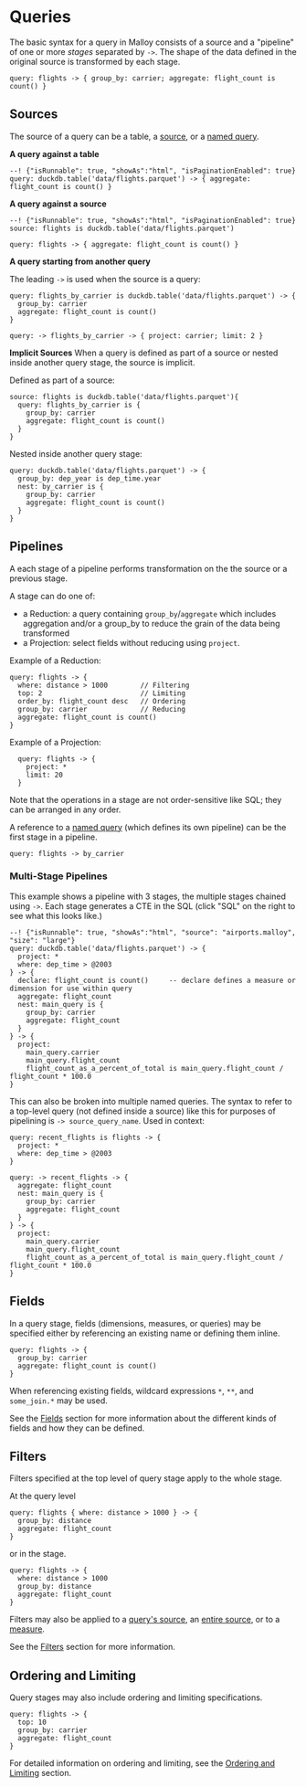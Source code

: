 # Queries

The basic syntax for a query in Malloy consists of a source and a "pipeline" of one or more _stages_ separated by `->`. The shape of the data defined in the original source is transformed by each stage.

```malloy
query: flights -> { group_by: carrier; aggregate: flight_count is count() }
```

## Sources

The source of a query can be a table, a [source](source.md), or a [named query](statement.md#queries).

**A query against a table**

```malloy
--! {"isRunnable": true, "showAs":"html", "isPaginationEnabled": true}
query: duckdb.table('data/flights.parquet') -> { aggregate: flight_count is count() }
```

**A query against a source**

```malloy
--! {"isRunnable": true, "showAs":"html", "isPaginationEnabled": true}
source: flights is duckdb.table('data/flights.parquet')

query: flights -> { aggregate: flight_count is count() }
```

**A query starting from another query**

The leading `->` is used when the source is a query:

```malloy
query: flights_by_carrier is duckdb.table('data/flights.parquet') -> {
  group_by: carrier
  aggregate: flight_count is count()
}

query: -> flights_by_carrier -> { project: carrier; limit: 2 }
```

**Implicit Sources**
When a query is defined as part of a source or nested inside another query stage, the source is implicit.

Defined as part of a source:
```malloy
source: flights is duckdb.table('data/flights.parquet'){
  query: flights_by_carrier is {
    group_by: carrier
    aggregate: flight_count is count()
  }
}
```

Nested inside another query stage:
```malloy
query: duckdb.table('data/flights.parquet') -> {
  group_by: dep_year is dep_time.year
  nest: by_carrier is {
    group_by: carrier
    aggregate: flight_count is count()
  }
}
```

## Pipelines

A each stage of a pipeline performs transformation on the the source or a previous stage.

A stage can do one of:
* a Reduction: a query containing `group_by`/`aggregate` which includes aggregation and/or a group_by to reduce the grain of the data being transformed
* a Projection: select fields without reducing using `project`.

Example of a Reduction:
```malloy
query: flights -> {
  where: distance > 1000        // Filtering
  top: 2                        // Limiting
  order_by: flight_count desc   // Ordering
  group_by: carrier             // Reducing
  aggregate: flight_count is count()
}
```

Example of a Projection:
```malloy
  query: flights -> {
    project: *
    limit: 20
  }
```

Note that the operations in a stage are not order-sensitive like SQL; they can be arranged in any order.

A reference to a [named query](nesting.md) (which defines its own pipeline) can be the first stage in a pipeline.

```malloy
query: flights -> by_carrier
```

### Multi-Stage Pipelines

This example shows a pipeline with 3 stages, the multiple stages chained using `->`. Each stage generates a CTE in the SQL (click "SQL" on the right to see what this looks like.)
```malloy
--! {"isRunnable": true, "showAs":"html", "source": "airports.malloy", "size": "large"}
query: duckdb.table('data/flights.parquet') -> {
  project: *
  where: dep_time > @2003
} -> {
  declare: flight_count is count()     -- declare defines a measure or dimension for use within query
  aggregate: flight_count
  nest: main_query is {
    group_by: carrier
    aggregate: flight_count
  }
} -> {
  project:
    main_query.carrier
    main_query.flight_count
    flight_count_as_a_percent_of_total is main_query.flight_count / flight_count * 100.0
}
```

This can also be broken into multiple named queries. The syntax to refer to a top-level query (not defined inside a source) like this for purposes of pipelining is `-> source_query_name`. Used in context:

```malloy
query: recent_flights is flights -> {
  project: *
  where: dep_time > @2003
}

query: -> recent_flights -> {
  aggregate: flight_count
  nest: main_query is {
    group_by: carrier
    aggregate: flight_count
  }
} -> {
  project:
    main_query.carrier
    main_query.flight_count
    flight_count_as_a_percent_of_total is main_query.flight_count / flight_count * 100.0
}
```


## Fields

In a query stage, fields (dimensions, measures, or
queries) may be specified either by referencing an existing
name or defining them inline.

```malloy
query: flights -> {
  group_by: carrier
  aggregate: flight_count is count()
}
```

When referencing existing fields, wildcard expressions `*`, `**`, and `some_join.*` may be used.

<!-- TODO explain what these all do. -->

See the [Fields](fields.md) section for more information
about the different kinds of fields and how they can be
defined.

## Filters

Filters specified at the top level of query stage apply to
the whole stage.

At the query level
```malloy
query: flights { where: distance > 1000 } -> {
  group_by: distance
  aggregate: flight_count
}
```

or in the stage.
```malloy
query: flights -> {
  where: distance > 1000
  group_by: distance
  aggregate: flight_count
}
```

Filters may also be applied to a [query's source](filters.md#filtering-in-a-query-stage), an [entire source](source.md#filtering-sources), or to a [measure](expressions.md).

<!-- TODO: improve link for filtering a measure. -->

See the [Filters](filters.md) section for more information.

## Ordering and Limiting

Query stages may also include ordering and limiting
specifications.

```malloy
query: flights -> {
  top: 10
  group_by: carrier
  aggregate: flight_count
}
```

For detailed information on ordering and limiting, see the [Ordering and Limiting](order_by.md) section.